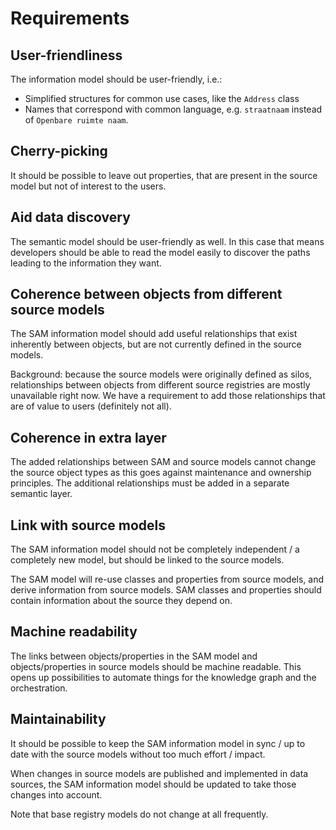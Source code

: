 # Requirements

## User-friendliness
The information model should be user-friendly, i.e.: 
- Simplified structures for common use cases, like the `Address` class 
- Names that correspond with common language, e.g. `straatnaam` instead of `Openbare ruimte naam`. 

## Cherry-picking
It should be possible to leave out properties, that are present in the source model but not of interest to the users. 

## Aid data discovery
The semantic model should be user-friendly as well. In this case that means developers should be able to read the model easily to discover the paths leading to the information they want. 

## Coherence between objects from different source models
The SAM information model should add useful relationships that exist inherently between objects, but are not currently defined in the source models. 

Background: because the source models were originally defined as silos, relationships between objects from different source registries are mostly unavailable right now. We have a requirement to add those relationships that are of value to users (definitely not all). 

## Coherence in extra layer
The added relationships between SAM and source models cannot change the source object types as this goes against maintenance and ownership principles. The additional relationships must be added in a separate semantic layer. 

## Link with source models
The SAM information model should not be completely independent / a completely new model, but should be linked to the source models.

The SAM model will re-use classes and properties from source models, and derive information from source models. SAM classes and properties should contain information about the source they depend on. 

## Machine readability
The links between objects/properties in the SAM model and objects/properties in source models should be machine readable. This opens up possibilities to automate things for the knowledge graph and the orchestration. 

## Maintainability
It should be possible to keep the SAM information model in sync / up to date with the source models without too much effort / impact. 

When changes in source models are published and implemented in data sources, the SAM information model should be updated to take those changes into account. 

Note that base registry models do not change at all frequently. 